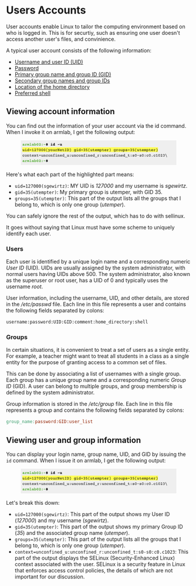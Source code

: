 # Users Accounts

User accounts enable Linux to tailor the computing environment based on who is logged in. This is for securtiy, such as ensuring one user doesn't access another user's files, and convinience.&#x20;

A typical user account consists of the following information:

* [Username and user ID (UID)](https://www.microfocus.com/documentation/open-enterprise-server/2023/acc\_linux\_svcs\_lx/bx3sbhf.html#bx3tloq)
* [Password](https://www.microfocus.com/documentation/open-enterprise-server/2023/acc\_linux\_svcs\_lx/bx3sbhf.html#bx3tlyx)
* [Primary group name and group ID (GID)](https://www.microfocus.com/documentation/open-enterprise-server/2023/acc\_linux\_svcs\_lx/bx3sbhf.html#bx3tmat)
* [Secondary group names and group IDs](https://www.microfocus.com/documentation/open-enterprise-server/2023/acc\_linux\_svcs\_lx/bx3sbhf.html#bx3tmql)
* [Location of the home directory](https://www.microfocus.com/documentation/open-enterprise-server/2023/acc\_linux\_svcs\_lx/bx3sbhf.html#bx3tn3f)
* [Preferred shell](https://www.microfocus.com/documentation/open-enterprise-server/2023/acc\_linux\_svcs\_lx/bx3sbhf.html#bx3tnbh)

## Viewing account information

You can find out the information of your user account via the id command. When I invoke it on armlab, I get the following output:

<figure><img src="../.gitbook/assets/Screenshot 2023-04-27 at 11.56.24 PM.png" alt=""><figcaption></figcaption></figure>

Here's what each part of the highlighted part means:

* `uid=127000(sgewirtz)`: MY UID is _127000_ and my username is _sgewirtz_.&#x20;
* `gid=35(utempter)`: My primary group is utemper, with GID 35.&#x20;
* `groups=35(utempter)`: This part of the output lists all the groups that I belong to, which is only one group (_utemper_).&#x20;

You can safely ignore the rest of the output, which has to do with sellinux.&#x20;

It goes without saying that Linux must have some scheme to uniquely identify each user.&#x20;

### Users

Each user is identified by a unique login name and a corresponding numeric _User ID_ (UID). UIDs are usually assigned by the system administrator, with normal users having UIDs above 500. The system administrator, also known as the superuser or root user, has a UID of 0 and typically uses the username _root_.

User information, including the username, UID, and other details, are stored in the _/etc/passwd_ file. Each line in this file represents a user and contains the following fields separated by colons:

```bash
username:password:UID:GID:comment:home_directory:shell
```

### Groups

In certain situations, it is convenient to treat a set of users as a single entity. For example, a teacher might want to treat all students in a class as a single entity for the purpose of granting access to a common set of files.&#x20;

This can be done by associating a list of usernames with a single group. Each group has a unique group name and a corresponding numeric _Group ID_ (GID). A user can belong to multiple groups, and group membership is defined by the system administrator.

Group information is stored in the _/etc/group_ file. Each line in this file represents a group and contains the following fields separated by colons:

```makefile
group_name:password:GID:user_list
```

## Viewing user and group information

You can display your login name, group name, UID, and GID by issuing the `id` command. When I issue it on armlab, I get the following output:

<figure><img src="../.gitbook/assets/Screenshot 2023-04-27 at 11.56.24 PM.png" alt=""><figcaption></figcaption></figure>

Let's break this down:

* `uid=127000(sgewirtz)`: This part of the output shows my User ID (_127000_) and my username (_sgewirtz_).&#x20;
* `gid=35(utempter)`: This part of the output shows my primary Group ID (_35_) and the associated group name (_utemper_).&#x20;
* `groups=35(utempter)`: This part of the output lists all the groups that I belong to, which is only one group (_utemper_).&#x20;
* `context=unconfined_u:unconfined_r:unconfined_t:s0-s0:c0.c1023`: This part of the output displays the SELinux (Security-Enhanced Linux) context associated with the user. SELinux is a security feature in Linux that enforces access control policies, the details of which are not important for our discussion.&#x20;

